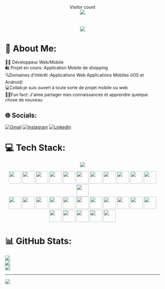 
 
 <p align="center"> 
  Visitor count<br>
  <img src="https://profile-counter.glitch.me/lindex171/count.svg" />
</p>


<h1 align="center" style="color: black;">
    <img src="https://readme-typing-svg.herokuapp.com/?font=Righteous&size=35&center=true&vCenter=true&width=500&height=70&duration=4000&lines=Hi+There!+👋;+I'm+Ibrahima+Dieng!;&color=000000" />
</h1>




# 💫 About Me:
🧑‍💻 Développeur Web/Mobile<br>🛍️ Projet en cours: Application Mobile de shopping  <br>🔍Domaines d'Intérêt :Applications Web Applications Mobiles (iOS et Android)   <br>💻Collab:je suis ouvert à toute sorte de projet mobile ou web  <br>🙌🏾Fun fact: J'aime partager mes connaissances et apprendre quelque chose de nouveau


## 🌐 Socials:
[![Gmail](https://img.shields.io/badge/Gmail-%23D14836.svg?logo=Gmail&logoColor=white)](mailto:lindex171@gmail.com)
[![Instagram](https://img.shields.io/badge/Instagram-%23E4405F.svg?logo=Instagram&logoColor=white)](https://instagram.com/https://www.instagram.com/lindex_dg?igsh=MWx4Z2d1aWQ0eGZwcw==) [![LinkedIn](https://img.shields.io/badge/LinkedIn-%230077B5.svg?logo=linkedin&logoColor=white)](https://linkedin.com/in/https://www.linkedin.com/in/ibrahima-dieng?utm_source=share&utm_campaign=share_via&utm_content=profile&utm_medium=ios_app) 

# 💻 Tech Stack:
<p align="center"><img src="https://img.shields.io/badge/MOST%20USED-TECH%20STACK%20&%20TOOLS-21618C?style=for-the-badge"/></p>

<div align="center">
    <img width="40" src="https://cdn.svgporn.com/logos/html-5.svg"/>
    <img width="40" src="https://cdn.svgporn.com/logos/css-3.svg"/>
    <img width="40" src="https://cdn.svgporn.com/logos/bootstrap.svg"/>
    <img width="40" src="https://cdn.svgporn.com/logos/php.svg"/>
    <img width="40" src="https://cdn.svgporn.com/logos/laravel.svg"/>
    <img width="40" src="https://cdn.svgporn.com/logos/django-icon.svg"/>
    <img width="40" src="https://cdn.svgporn.com/logos/dart.svg"/>
    <img width="40" src="https://cdn.svgporn.com/logos/flutter.svg"/>
    <img width="40" src="https://cdn.svgporn.com/logos/mysql.svg"/>
    <img width="40" src="https://cdn.svgporn.com/logos/docker-icon.svg"/>
    <img width="40" src="https://cdn.svgporn.com/logos/jenkins.svg"/>
    <img width="40" src="https://cdn.svgporn.com/logos/python.svg"/>
 </div>
 <div align="center">
    <img width="40" src="https://cdn.svgporn.com/logos/django-icon.svg"/>
    <img width="40" src="https://cdn.svgporn.com/logos/javascript.svg"/>
    <img width="40" src="https://cdn.svgporn.com/logos/react.svg"/>
    <img width="40" src="https://cdn.svgporn.com/logos/nodejs-icon.svg"/>
    <img width="40" src="https://cdn.svgporn.com/logos/arduino.svg"/>
    <img width="40" src="https://cdn.svgporn.com/logos/netlify.svg"/>
    <img width="40" src="https://cdn.svgporn.com/logos/chartjs.svg"/>
    <img width="40" src="https://cdn.svgporn.com/logos/postgresql.svg"/>
    <img width="40" src="https://cdn.svgporn.com/logos/firebase.svg"/>
    <img width="40" src="https://cdn.svgporn.com/logos/java.svg"/>
    <img width="40" src="https://cdn.svgporn.com/logos/tailwindcss-icon.svg"/>
    <img width="40" src="https://cdn.svgporn.com/logos/photoshop.svg"/>
    <img width="40" src="https://cdn.svgporn.com/logos/postgresql.svg"/>
    <img width="40" src="https://cdn.svgporn.com/logos/c-sharp.svg"/>
    <img width="40" src="https://cdn.svgporn.com/logos/react.svg"/>
    <img width="40" src="https://cdn.svgporn.com/logos/oracle.svg"/>
 </div>

# 📊 GitHub Stats:
![](https://github-readme-stats.vercel.app/api?username=lindex171&theme=dark&hide_border=false&include_all_commits=true&count_private=true)<br/>
![](https://github-readme-streak-stats.herokuapp.com/?user=lindex171&theme=dark&hide_border=false)<br/>
![](https://github-readme-stats.vercel.app/api/top-langs/?username=lindex171&theme=dark&hide_border=false&include_all_commits=true&count_private=true&layout=compact)

---
[![](https://visitcount.itsvg.in/api?id=lindex171&icon=0&color=0)](https://visitcount.itsvg.in)

<!-- Proudly created with GPRM ( https://gprm.itsvg.in ) -->
